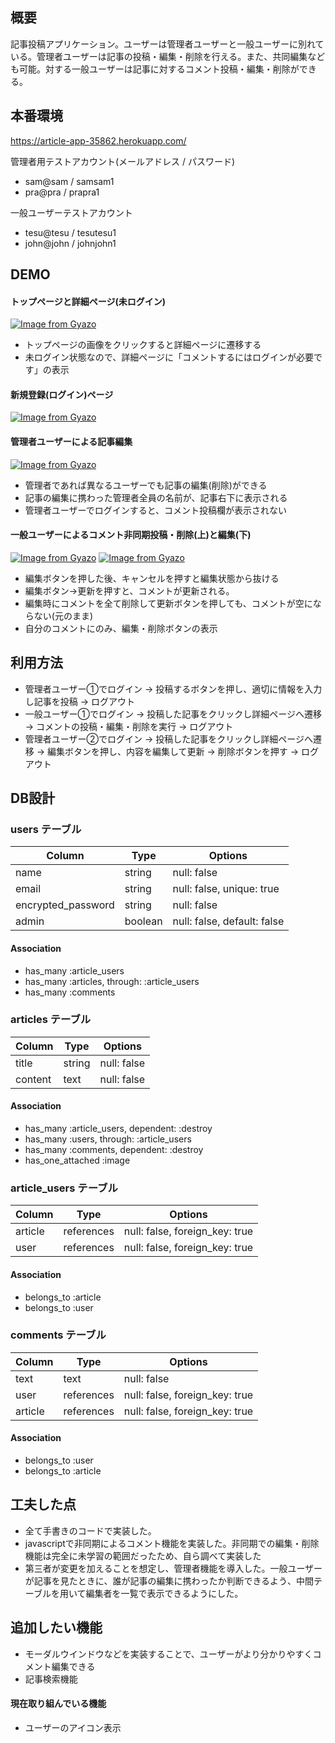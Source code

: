 ## 概要

記事投稿アプリケーション。ユーザーは管理者ユーザーと一般ユーザーに別れている。管理者ユーザーは記事の投稿・編集・削除を行える。また、共同編集なども可能。対する一般ユーザーは記事に対するコメント投稿・編集・削除ができる。

## 本番環境

https://article-app-35862.herokuapp.com/

管理者用テストアカウント(メールアドレス / パスワード)
- sam@sam / samsam1
- pra@pra / prapra1

一般ユーザーテストアカウント
- tesu@tesu / tesutesu1
- john@john / johnjohn1

## DEMO

#### トップページと詳細ページ(未ログイン)
[![Image from Gyazo](https://i.gyazo.com/748804e71b77f462eb51b8fdf8adc5b6.gif)](https://gyazo.com/748804e71b77f462eb51b8fdf8adc5b6)
- トップページの画像をクリックすると詳細ページに遷移する
- 未ログイン状態なので、詳細ページに「コメントするにはログインが必要です」の表示

#### 新規登録(ログイン)ページ
[![Image from Gyazo](https://i.gyazo.com/859353de4dc6600f4868899ae96c1891.gif)](https://gyazo.com/859353de4dc6600f4868899ae96c1891)

#### 管理者ユーザーによる記事編集
[![Image from Gyazo](https://i.gyazo.com/1404a76d125f97a96cdd72d11111f880.gif)](https://gyazo.com/1404a76d125f97a96cdd72d11111f880)
- 管理者であれば異なるユーザーでも記事の編集(削除)ができる
- 記事の編集に携わった管理者全員の名前が、記事右下に表示される
- 管理者ユーザーでログインすると、コメント投稿欄が表示されない

#### 一般ユーザーによるコメント非同期投稿・削除(上)と編集(下)
[![Image from Gyazo](https://i.gyazo.com/572f299c1b0e1d0dc70ae90e59568ca7.gif)](https://gyazo.com/572f299c1b0e1d0dc70ae90e59568ca7)
[![Image from Gyazo](https://i.gyazo.com/8b845086bfadf111c44224607b2b8d80.gif)](https://gyazo.com/8b845086bfadf111c44224607b2b8d80)
- 編集ボタンを押した後、キャンセルを押すと編集状態から抜ける
- 編集ボタン→更新を押すと、コメントが更新される。
- 編集時にコメントを全て削除して更新ボタンを押しても、コメントが空にならない(元のまま)
- 自分のコメントにのみ、編集・削除ボタンの表示

## 利用方法

- 管理者ユーザー①でログイン → 投稿するボタンを押し、適切に情報を入力し記事を投稿 → ログアウト
- 一般ユーザー①でログイン → 投稿した記事をクリックし詳細ページへ遷移 → コメントの投稿・編集・削除を実行 → ログアウト
- 管理者ユーザー②でログイン → 投稿した記事をクリックし詳細ページへ遷移 → 編集ボタンを押し、内容を編集して更新 → 削除ボタンを押す → ログアウト

## DB設計

### users テーブル

| Column             | Type    | Options                     |
| ------------------ | ------- | --------------------------- |
| name               | string  | null: false                 |
| email              | string  | null: false, unique: true   |
| encrypted_password | string  | null: false                 |
| admin              | boolean | null: false, default: false |

#### Association

- has_many :article_users
- has_many :articles, through: :article_users
- has_many :comments

### articles テーブル

| Column             | Type       | Options                        |
| ------------------ | ---------- | ------------------------------ |
| title              | string     | null: false                    |
| content            | text       | null: false                    |

#### Association

- has_many :article_users, dependent: :destroy
- has_many :users, through: :article_users
- has_many :comments, dependent: :destroy
- has_one_attached :image

### article_users テーブル

| Column  | Type       | Options                        |
| ------- | ---------- | ------------------------------ |
| article | references | null: false, foreign_key: true |
| user    | references | null: false, foreign_key: true |

#### Association

- belongs_to :article
- belongs_to :user

### comments テーブル

| Column    | Type       | Options                        |
| --------- | ---------- | ------------------------------ |
| text      | text       | null: false                    |
| user      | references | null: false, foreign_key: true |
| article   | references | null: false, foreign_key: true |

#### Association

- belongs_to :user
- belongs_to :article

## 工夫した点

- 全て手書きのコードで実装した。
- javascriptで非同期によるコメント機能を実装した。非同期での編集・削除機能は完全に未学習の範囲だったため、自ら調べて実装した
- 第三者が変更を加えることを想定し、管理者機能を導入した。一般ユーザーが記事を見たときに、誰が記事の編集に携わったか判断できるよう、中間テーブルを用いて編集者を一覧で表示できるようにした。

## 追加したい機能

- モーダルウインドウなどを実装することで、ユーザーがより分かりやすくコメント編集できる
- 記事検索機能

#### 現在取り組んでいる機能

- ユーザーのアイコン表示